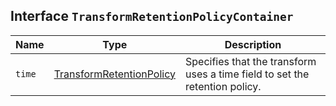 ## Interface `TransformRetentionPolicyContainer`

| Name | Type | Description |
| - | - | - |
| `time` | [TransformRetentionPolicy](./TransformRetentionPolicy.md) | Specifies that the transform uses a time field to set the retention policy. |
